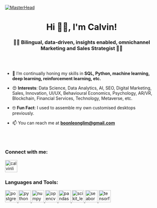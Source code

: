 [![MasterHead](https://drive.google.com/uc?export=view&id=19G59NhA9X-TD9GrNr1Tyadf61RZKJUMe)](https://www.linkedin.com/in/calvinlim/)

<h1 align="center">Hi 👋🏻, I'm Calvin!</h1>
<h3 align="center">🦄🦄 Bilingual, data-driven, insights enabled, omnichannel Marketing and Sales Strategist 🦄🦄</h3>
<br>
<br>

- 🌱 I’m continually honing my skills in **SQL, Python, machine learning, deep learning, reinforcement learning, etc.**

- 😍 **Interests**: Data Science, Data Analytics, AI, SEO, Digital Marketing, Sales, Innovation, UI/UX, Behavioural Economics, Psychology, AR/VR, Blockchain, Financial Services, Technology, Metaverse, etc.

- 🤓 **Fun Fact**: I used to assemble my own customised desktops previously.

- 📫 You can reach me at **boonleonglim@gmail.com**

<br>
<br>
<h3 align="left">Connect with me:</h3>
<p align="left">
<a href="https://linkedin.com/in/calvinlim" target="blank"><img align="center" src="https://brand.linkedin.com/content/dam/me/brand/en-us/brand-home/logos/In-Blue-Logo.png.original.png" alt="calvinlim" height="40" width="40" /></a>
</p>

<h3 align="left">Languages and Tools:</h3>
<p align="left"> <a href="https://www.postgresql.org" target="_blank" rel="noreferrer"> <img src="https://www.postgresql.org/media/img/about/press/elephant.png" alt="postgresql" width="40" height="40"/> </a> <a href="https://www.python.org" target="_blank" rel="noreferrer"> <img src="https://s3.dualstack.us-east-2.amazonaws.com/pythondotorg-assets/media/psf/trademarks-faq/python-logo.png" alt="python" width="40" height="40"/> </a> <a href="https://numpy.org/" target="_blank" rel="noreferrer"> <img src="https://numpy.org/images/logo.svg" alt="numpy" width="40" height="40"/> </a> <a href="https://opencv.org/" target="_blank" rel="noreferrer"> <img src="https://opencv.org/wp-content/uploads/2020/07/OpenCV_logo_no_text-1.svg" alt="opencv" width="40" height="40"/> </a> <a href="https://pandas.pydata.org/" target="_blank" rel="noreferrer"> <img src="https://pandas.pydata.org/static/img/pandas_mark.svg" alt="pandas" width="40" height="40"/> </a> <a href="https://scikit-learn.org/" target="_blank" rel="noreferrer"> <img src="https://thomasjpfan.github.io/sklearn-repo-status/assets/logo.svg" alt="scikit_learn" width="40" height="40"/> </a> <a href="https://seaborn.pydata.org/" target="_blank" rel="noreferrer"> <img src="https://seaborn.pydata.org/_images/logo-mark-lightbg.svg" alt="seaborn" width="40" height="40"/> </a> <a href="https://www.tensorflow.org" target="_blank" rel="noreferrer"> <img src="https://miro.medium.com/max/1000/1*eJWbxmatlWJCNuhJqXB_dw.png" alt="tensorflow" width="40" height="40"/> </a> </p>
